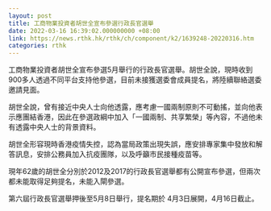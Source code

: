 ```yaml
---
layout: post
title: 工商物業投資者胡世全宣布參選行政長官選舉
date: 2022-03-16 16:39:02.000000000 +08:00
link: https://news.rthk.hk/rthk/ch/component/k2/1639248-20220316.htm
categories: rthk
---
```


工商物業投資者胡世全宣布參選5月舉行的行政長官選舉。胡世全說，現時收到900多人透過不同平台支持他參選，目前未接獲選委會成員提名，將陸續聯絡選委邀請見面。

胡世全說，曾有接近中央人士向他透露，應考慮一國兩制原則不可動搖，並向他表示應團結香港，因此在參選政綱中加入「一國兩制、共享繁榮」等內容，不過他未有透露中央人士的背景資料。

胡世全形容現時香港疫情失控，認為當局政策出現失誤，應安排專家集中發放和解答訊息，安排公務員加入抗疫團隊，以及呼籲市民接種疫苗等。

現年62歲的胡世全分別於2012及2017的行政長官選舉都有公開宣布參選，但兩次都未能取得足夠提名，未能入閘參選。

第六屆行政長官選舉押後至5月8日舉行，提名期於 4月3日展開，4月16日截止。
